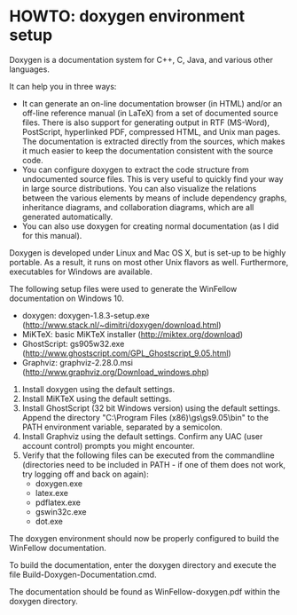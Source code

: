 HOWTO: doxygen environment setup
================================

Doxygen is a documentation system for C++, C, Java, and various other languages.

It can help you in three ways:

- It can generate an on-line documentation browser (in HTML) and/or an off-line reference manual (in LaTeX) from a set of documented source files. There is also support for generating output in RTF (MS-Word), PostScript, hyperlinked PDF, compressed HTML, and Unix man pages. The documentation is extracted directly from the sources, which makes it much easier to keep the documentation consistent with the source code.  
- You can configure doxygen to extract the code structure from undocumented source files. This is very useful to quickly find your way in large source distributions. You can also visualize the relations between the various elements by means of include dependency graphs, inheritance diagrams, and collaboration diagrams, which are all generated automatically.
- You can also use doxygen for creating normal documentation (as I did for this manual).

Doxygen is developed under Linux and Mac OS X, but is set-up to be highly portable. As a result, it runs on most other Unix flavors as well. Furthermore, executables for Windows are available.

The following setup files were used to generate the WinFellow documentation on Windows 10.

- doxygen: doxygen-1.8.3-setup.exe (http://www.stack.nl/~dimitri/doxygen/download.html)
- MiKTeX: basic MiKTeX installer (http://miktex.org/download)
- GhostScript: gs905w32.exe (http://www.ghostscript.com/GPL_Ghostscript_9.05.html)
- Graphviz: graphviz-2.28.0.msi (http://www.graphviz.org/Download_windows.php)

1. Install doxygen using the default settings.
2. Install MiKTeX using the default settings. 
3. Install GhostScript (32 bit Windows version) using the default settings. Append the directory "C:\Program Files (x86)\gs\gs9.05\bin" to the PATH environment variable, separated by a semicolon.
4. Install Graphviz using the default settings. Confirm any UAC (user account control) prompts you might encounter.
5. Verify that the following files can be executed from the commandline (directories need to be included in PATH - if one of them does not work, try logging off and back on again):
   - doxygen.exe
   - latex.exe
   - pdflatex.exe
   - gswin32c.exe
   - dot.exe
   
The doxygen environment should now be properly configured to build the WinFellow documentation.

To build the documentation, enter the doxygen directory and execute the file Build-Doxygen-Documentation.cmd.

The documentation should be found as WinFellow-doxygen.pdf within the doxygen directory. 

